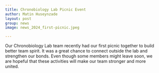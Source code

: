 ```yaml
---
title: Chronobiology Lab Picnic Event
author: Matin Huseynzade
layout: post
group: news
image: news_2024_first-picnic.jpeg

---
```


Our Chronobiology Lab team recently had our first picnic together to build better team spirit. It was a great chance to connect outside the lab and strengthen our bonds. Even though some members might leave soon, we are hopeful that these activities will make our team stronger and more united.